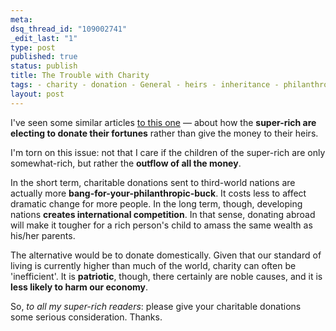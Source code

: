 ```yaml
--- 
meta: 
dsq_thread_id: "109002741" 
_edit_last: "1" 
type: post 
published: true 
status: publish 
title: The Trouble with Charity 
tags: - charity - donation - General - heirs - inheritance - philanthropy - rich 
layout: post 
--- 
```


I've seen some similar articles [to this one](http://www.guardian.co.uk/money/2008/jan/17/inheritancetax.usa) — about how the **super-rich are electing to donate their fortunes** rather than give the money to their heirs.

I'm torn on this issue: not that I care if the children of the super-rich are only somewhat-rich, but rather the **outflow of all the money**.

In the short term, charitable donations sent to third-world nations are actually more **bang-for-your-philanthropic-buck**. It costs less to affect dramatic change for more people. In the long term, though, developing nations **creates international competition**. In that sense, donating abroad will make it tougher for a rich person's child to amass the same wealth as his/her parents.

The alternative would be to donate domestically. Given that our standard of living is currently higher than much of the world, charity can often be 'inefficient'. It is **patriotic**, though, there certainly are noble causes, and it is **less likely to harm our economy**.

So, _to all my super-rich readers_: please give your charitable donations some serious consideration. Thanks.